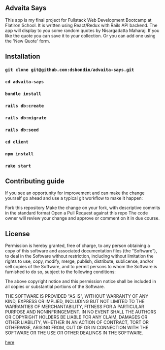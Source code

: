 ## Advaita Says

This app is my final project for Fullstack Web Development Bootcamp at Flatiron School. It is written using React/Redux with Rails API backend. The app will display to you some random quotes by Nisargadatta Maharaj. If you like the quote you can save it to your collection. Or you can add one using the 'New Quote' form.

## Installation

### `git clone git@github.com:dsbondin/advaita-says.git`
### `cd advaita-says`
### `bundle install`
### `rails db:create`
### `rails db:migrate`
### `rails db:seed`
### `cd client`
### `npm install`
### `rake start`

## Contributing guide

If you see an opportunity for improvement and can make the change yourself go ahead and use a typical git workflow to make it happen:

Fork this repository
Make the change on your fork, with descriptive commits in the standard format
Open a Pull Request against this repo
The code owner will review your change and approve or comment on it in due course.

## License

Permission is hereby granted, free of charge, to any person
obtaining a copy of this software and associated documentation
files (the "Software"), to deal in the Software without
restriction, including without limitation the rights to use,
copy, modify, merge, publish, distribute, sublicense, and/or sell
copies of the Software, and to permit persons to whom the
Software is furnished to do so, subject to the following
conditions:

The above copyright notice and this permission notice shall be
included in all copies or substantial portions of the Software.

THE SOFTWARE IS PROVIDED "AS IS", WITHOUT WARRANTY OF ANY KIND,
EXPRESS OR IMPLIED, INCLUDING BUT NOT LIMITED TO THE WARRANTIES
OF MERCHANTABILITY, FITNESS FOR A PARTICULAR PURPOSE AND
NONINFRINGEMENT. IN NO EVENT SHALL THE AUTHORS OR COPYRIGHT
HOLDERS BE LIABLE FOR ANY CLAIM, DAMAGES OR OTHER LIABILITY,
WHETHER IN AN ACTION OF CONTRACT, TORT OR OTHERWISE, ARISING
FROM, OUT OF OR IN CONNECTION WITH THE SOFTWARE OR THE USE OR
OTHER DEALINGS IN THE SOFTWARE.

[here](https://github.com/dsbondin/advaita-says/blob/master/LICENSE.md)
